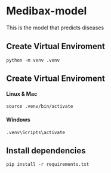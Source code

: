 # Medibax-model
This is the model that predicts diseases

## Create Virtual Enviroment
```
python -m venv .venv
```
## Create Virtual Enviroment
#### Linux & Mac
```
source .venv/bin/activate
```
#### Windows
```
.venv\Scripts\activate
```

## Install dependencies
```
pip install -r requirements.txt
```
